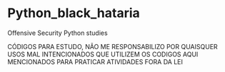 # Python_black_hataria
Offensive Security Python studies


CÓDIGOS PARA ESTUDO, NÃO ME RESPONSABILIZO POR QUAISQUER USOS MAL INTENCIONADOS QUE UTILIZEM OS CODIGOS AQUI MENCIONADOS PARA PRATICAR ATIVIDADES FORA DA LEI
